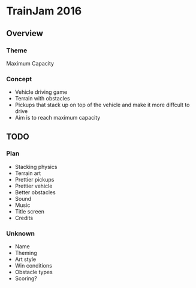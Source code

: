 # TrainJam 2016

## Overview

### Theme

Maximum Capacity

### Concept

* Vehicle driving game
* Terrain with obstacles
* Pickups that stack up on top of the vehicle and make it more diffcult to drive
* Aim is to reach maximum capacity

## TODO

### Plan

* Stacking physics
* Terrain art
* Prettier pickups
* Prettier vehicle
* Better obstacles
* Sound
* Music
* Title screen
* Credits

### Unknown

* Name
* Theming
* Art style
* Win conditions
* Obstacle types
* Scoring?

